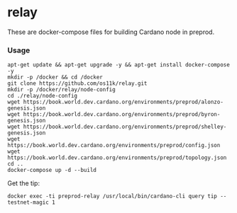 relay
============

These are docker-compose files for building Cardano node in preprod.


### Usage
```
apt-get update && apt-get upgrade -y && apt-get install docker-compose -y
mkdir -p /docker && cd /docker
git clone https://github.com/os11k/relay.git
mkdir -p /docker/relay/node-config
cd ./relay/node-config
wget https://book.world.dev.cardano.org/environments/preprod/alonzo-genesis.json
wget https://book.world.dev.cardano.org/environments/preprod/byron-genesis.json
wget https://book.world.dev.cardano.org/environments/preprod/shelley-genesis.json
wget https://book.world.dev.cardano.org/environments/preprod/config.json
wget https://book.world.dev.cardano.org/environments/preprod/topology.json
cd ..
docker-compose up -d --build
```

Get the tip:
```
docker exec -ti preprod-relay /usr/local/bin/cardano-cli query tip --testnet-magic 1
```
